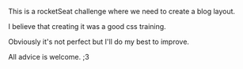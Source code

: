  This is a rocketSeat challenge where we need to create a blog layout.
 
 I believe that creating it was a good css training.

 Obviously it's not perfect but I'll do my best to improve.

 All advice is welcome. ;3
